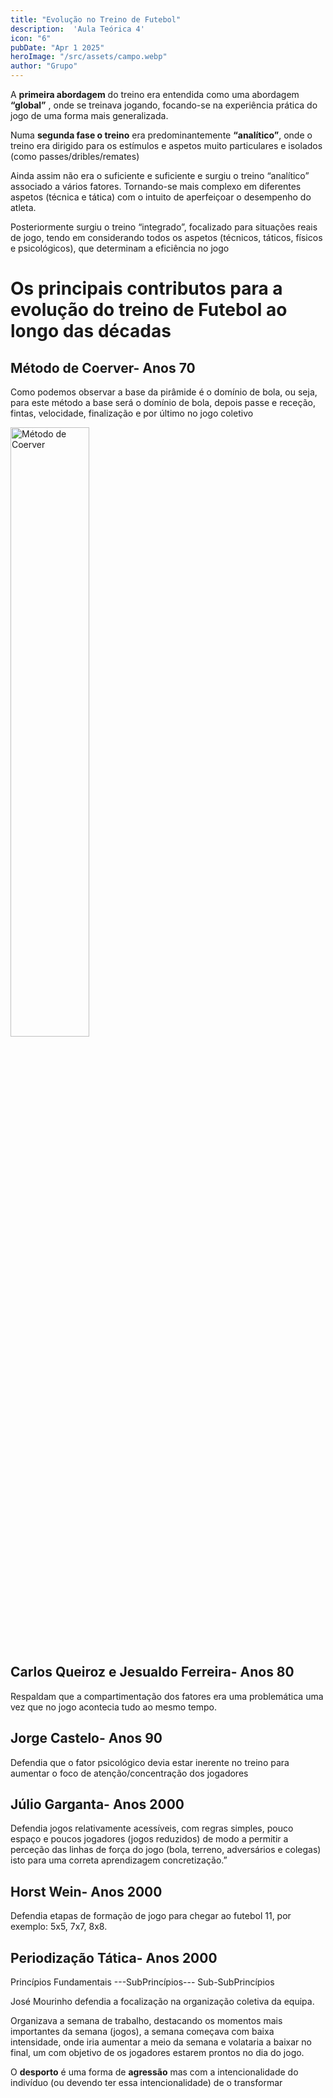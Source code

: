 ```yaml
---
title: "Evolução no Treino de Futebol" 
description:  'Aula Teórica 4' 
icon: "6" 
pubDate: "Apr 1 2025"
heroImage: "/src/assets/campo.webp" 
author: "Grupo"  
---
```


A **primeira abordagem** do treino era entendida como uma abordagem  **“global”** , onde se treinava jogando, focando-se na experiência prática do jogo de uma forma mais generalizada. 

Numa **segunda fase o treino** era predominantemente **“analítico”**, onde o treino era dirigido para os estímulos e aspetos muito particulares e isolados (como passes/dribles/remates) 

Ainda assim não era o suficiente e suficiente e surgiu o treino “analítico” associado a vários fatores.  Tornando-se mais complexo em diferentes aspetos (técnica e tática) com o intuito de aperfeiçoar o desempenho do atleta.  

Posteriormente surgiu o treino “integrado”, focalizado para situações reais de jogo, tendo em considerando todos os aspetos (técnicos, táticos, físicos e psicológicos), que determinam a eficiência no jogo 

# Os principais contributos para a evolução do treino de Futebol ao longo das décadas  

## Método de Coerver- Anos 70  

Como podemos observar a base da pirâmide é o domínio de bola, ou seja, para este método a base será o domínio de bola, depois passe e receção, fintas, velocidade, finalização e por último no jogo coletivo  

<div class="relative justify-items-center">
<img src="/assets/Método de Coerver.jpg" alt="Método de Coerver" width="50%" height="full">
</div>

## Carlos Queiroz e Jesualdo Ferreira- Anos 80 

Respaldam que a compartimentação dos fatores era uma problemática uma vez que no jogo acontecia tudo ao mesmo tempo. 

## Jorge Castelo- Anos 90 

Defendia que o fator psicológico devia estar inerente no treino para aumentar o foco de atenção/concentração dos jogadores

## Júlio Garganta- Anos 2000 

Defendia jogos relativamente acessíveis, com regras simples, pouco espaço e poucos jogadores (jogos reduzidos) de modo a permitir a perceção das linhas de força do jogo (bola, terreno, adversários e colegas) isto para uma correta aprendizagem concretização.” 

## Horst Wein- Anos 2000 

Defendia etapas de formação de jogo para chegar ao futebol 11, por exemplo: 5x5, 7x7, 8x8. 


## Periodização Tática- Anos 2000  

Princípios Fundamentais ---SubPrincípios--- Sub-SubPrincípios 

José Mourinho defendia a focalização na organização coletiva da equipa.  

Organizava a semana de trabalho, destacando os momentos mais importantes da semana (jogos), a semana começava com baixa intensidade, onde iria aumentar a meio da semana e volataria a baixar no final, um com objetivo de os jogadores estarem prontos no dia do jogo.  

O **desporto** é uma forma de **agressão** mas com a intencionalidade do indivíduo (ou devendo ter essa intencionalidade) de o transformar 